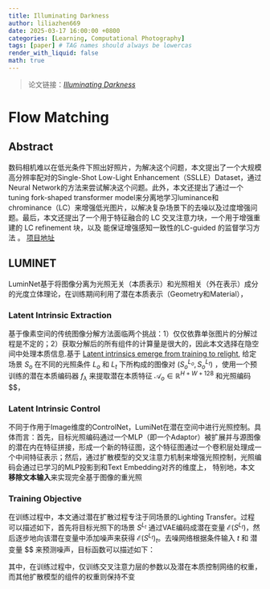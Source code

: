 ```yaml
---
title: Illuminating Darkness
author: liliazhen669
date: 2025-03-17 16:00:00 +0800
categories: [Learning, Computational Photography]
tags: [paper] # TAG names should always be lowercas
render_with_liquid: false
math: true
---
```



> 论文链接：*[Illuminating Darkness](https://arxiv.org/pdf/2503.06898)*


# Flow Matching

## Abstract

数码相机难以在低光条件下照出好照片，为解决这个问题，本文提出了一个大规模高分辨率配对的Single-Shot Low-Light Enhancement（SSLLE）Dataset，通过Neural Network的方法来尝试解决这个问题。此外，本文还提出了通过一个tuning fork-shaped transformer model来分离地学习luminance和chrominance（LC）来增强低光图片，以解决复杂场景下的去噪以及过度增强问题。最后，本文还提出了一个用于特征融合的 LC 交叉注意力块，一个用于增强重建的 LC refinement 块，以及 能保证增强感知一致性的LC-guided 的监督学习方法 。 [项目地址](https://github.com/sharif-apu/LSD-TFFormer)

## LUMINET

LuminNet基于将图像分离为光照无关（本质表示）和光照相关（外在表示）成分的光度立体理论，在训练期间利用了潜在本质表示（Geometry和Material），

### Latent Intrinsic Extraction

基于像素空间的传统图像分解方法面临两个挑战：1）仅仅依靠单张图片的分解过程是不定的；2）获取分解后的所有组件的计算量是很大的，因此本文选择在隐空间中处理本质信息.基于 [Latent intrinsics emerge from training to relight](), 给定场景 $S_{o}$ 在不同的光照条件 $L_{o}$ 和 $L_{t}$ 下所构成的图像对 $(S_{o}^{L_{o}},S_{o}^{L_{t}})$ ，使用一个预训练的潜在本质编码器 $f_{\lambda}$ 来提取潜在本质特征 $\mathcal{A}_{o} \in \mathbb{R}^{H\plus W \plus 128}$ 和光照编码 $$，

### Latent Intrinsic Control

不同于作用于Image维度的ControlNet，LumiNet在潜在空间中进行光照控制。具体而言：首先，目标光照编码通过一个MLP（即一个Adaptor）被扩展并与源图像的潜在内在特征拼接，形成一个新的特征图，这个特征图通过一个卷积层处理成一个中间特征表示；然后，通过扩散模型的交叉注意力机制来增强光照控制，光照编码会通过已学习的MLP投影到和Text Embedding对齐的维度上， 特别地，本文**移除文本输入**来实现完全基于图像的重光照

### Training Objective

在训练过程中，本文通过潜在扩散过程专注于同场景的Lighting Transfer。过程可以描述如下，首先将目标光照下的场景 $S^{L_{t}}$ 通过VAE编码成潜在变量 $\mathcal{E}(S^{L_{t}})$，然后逐步地向该潜在变量中添加噪声来获得 $\mathcal{E}(S^{L_{t}})_t$。去噪网络根据条件输入 $t$ 和 潜变量 $$  来预测噪声，目标函数可以描述如下：

$$
$$

其中，在训练过程中，仅训练交叉注意力层的参数以及潜在本质控制网络的权重，而其他扩散模型的组件的权重则保持不变